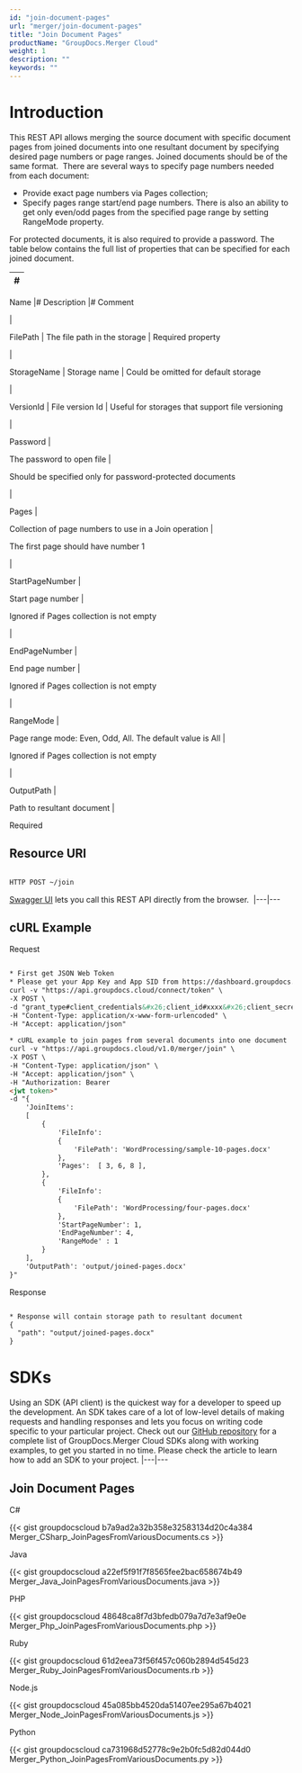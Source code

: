 ```yaml
---
id: "join-document-pages"
url: "merger/join-document-pages"
title: "Join Document Pages"
productName: "GroupDocs.Merger Cloud"
weight: 1
description: ""
keywords: ""
---
```







# Introduction #

This REST API allows merging the source document with specific document pages from joined documents into one resultant document by specifying desired page numbers or page ranges. Joined documents should be of the same format. 
There are several ways to specify page numbers needed from each document:

* Provide exact page numbers via Pages collection;
* Specify pages range start/end page numbers. There is also an ability to get only even/odd pages from the specified page range by setting RangeMode property. 

For protected documents, it is also required to provide a password.
The table below contains the full list of properties that can be specified for each joined document.


|#
|---
Name
|#
Description
|#
Comment

|

FilePath
|
The file path in the storage
|
Required property

|

StorageName
|
Storage name
|
Could be omitted for default storage

|

VersionId
|
File version Id
|
Useful for storages that support file versioning

|


Password
|

The password to open file
|

Should be specified only for password-protected documents

|

Pages
|

Collection of page numbers to use in a Join operation
|

The first page should have number 1

|

StartPageNumber
|

Start page number
|

Ignored if Pages collection is not empty

|

EndPageNumber
|

End page number
|

Ignored if Pages collection is not empty

|

RangeMode
|

Page range mode: Even, Odd, All. The default value is All
|

Ignored if Pages collection is not empty

|


OutputPath
|

Path to resultant document
|

Required




 

## Resource URI ##

```html 

HTTP POST ~/join

 ```

[Swagger UI](https://apireference.groupdocs.cloud/merger/#/Document/Join) lets you call this REST API directly from the browser.  
|---|---

## cURL Example ##



 Request
```html 

* First get JSON Web Token
* Please get your App Key and App SID from https://dashboard.groupdocs.cloud/#/apps. Kindly place App Key in "client_secret" and App SID in "client_id" argument.
curl -v "https://api.groupdocs.cloud/connect/token" \
-X POST \
-d "grant_type#client_credentials&#x26;client_id#xxxx&#x26;client_secret#xxxx" \
-H "Content-Type: application/x-www-form-urlencoded" \
-H "Accept: application/json"
 
* cURL example to join pages from several documents into one document
curl -v "https://api.groupdocs.cloud/v1.0/merger/join" \
-X POST \
-H "Content-Type: application/json" \
-H "Accept: application/json" \
-H "Authorization: Bearer 
<jwt token>"
-d "{ 
    'JoinItems': 
    [ 
        { 
            'FileInfo': 
            { 
                'FilePath': 'WordProcessing/sample-10-pages.docx'
            },
            'Pages':  [ 3, 6, 8 ], 
        },
        {   
            'FileInfo': 
            { 
                'FilePath': 'WordProcessing/four-pages.docx'
            },
            'StartPageNumber': 1,
            'EndPageNumber': 4,
            'RangeMode' : 1
        } 
    ], 
    'OutputPath': 'output/joined-pages.docx'
}"

 ```


 Response
```html 

* Response will contain storage path to resultant document
{
  "path": "output/joined-pages.docx"
}
 ```





# SDKs #

Using an SDK (API client) is the quickest way for a developer to speed up the development. An SDK takes care of a lot of low-level details of making requests and handling responses and lets you focus on writing code specific to your particular project. Check out our [GitHub repository](https://github.com/groupdocs-merger-cloud) for a complete list of GroupDocs.Merger Cloud SDKs along with working examples, to get you started in no time. Please check the article to learn how to add an SDK to your project.
|---|---

## Join Document Pages ##



 C#

{{< gist groupdocscloud b7a9ad2a32b358e32583134d20c4a384 Merger_CSharp_JoinPagesFromVariousDocuments.cs >}}




 Java

{{< gist groupdocscloud a22ef5f91f7f8565fee2bac658674b49 Merger_Java_JoinPagesFromVariousDocuments.java >}}




 PHP

{{< gist groupdocscloud 48648ca8f7d3bfedb079a7d7e3af9e0e Merger_Php_JoinPagesFromVariousDocuments.php >}}




 Ruby

{{< gist groupdocscloud 61d2eea73f56f457c060b2894d545d23 Merger_Ruby_JoinPagesFromVariousDocuments.rb >}}




 Node.js

{{< gist groupdocscloud 45a085bb4520da51407ee295a67b4021 Merger_Node_JoinPagesFromVariousDocuments.js >}}




 Python

{{< gist groupdocscloud ca731968d52778c9e2b0fc5d82d044d0 Merger_Python_JoinPagesFromVariousDocuments.py >}}




